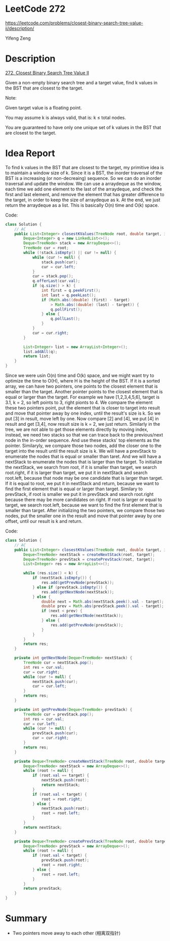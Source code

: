 # **LeetCode 272**
https://leetcode.com/problems/closest-binary-search-tree-value-ii/description/

Yifeng Zeng

# Description
[272. Closest Binary Search Tree Value II](https://leetcode.com/problems/closest-binary-search-tree-value-ii/description/)

Given a non-empty binary search tree and a target value, find k values in the BST that are closest to the target.

Note:

Given target value is a floating point.

You may assume k is always valid, that is: k ≤ total nodes.

You are guaranteed to have only one unique set of k values in the BST that are closest to the target.

# Idea Report

To find k values in the BST that are closest to the target, my primitive idea is to maintain a window size of k. Since it is a BST, the inorder traversal of the BST is a increasing (or non-decreaing) sequence. So we can do an inorder traversal and update the window. We can use a arraydeque as the window, each time we add one element to the last of the arraydeque, and check the first and last element, and remove the element that has greater difference to the target, in order to keep the size of arraydeque as k. At the end, we just return the arraydeque as a list. This is basically O(n) time and O(k) space.

Code:
```java
class Solution {
    // AC
    public List<Integer> closestKValues(TreeNode root, double target, int k) {
        Deque<Integer> q = new LinkedList<>();
        Deque<TreeNode> stack = new ArrayDeque<>();
        TreeNode cur = root;
        while (!stack.isEmpty() || cur != null) {
            while (cur != null) {
                stack.push(cur);
                cur = cur.left;
            }
            cur = stack.pop();
            q.offerLast(cur.val);
            if (q.size() > k) {
                int first = q.peekFirst();
                int last = q.peekLast();
                if (Math.abs((double) (first) - target)
                    > Math.abs((double) (last) - target)) {
                    q.pollFirst();
                } else {
                    q.pollLast();
                }
            }
            cur = cur.right;
        }

        List<Integer> list = new ArrayList<Integer>();
        list.addAll(q);
        return list;
    }
}
```

Since we were usin O(n) time and O(k) space, and we might want try to optimize the time to O(H), where H is the height of the BST. If it is a sorted array, we can have two pointers, one points to the closest element that is smaller than the target. Another pointer points to the closest element that is equal or larger than the target. For example we have [1,2,3,4,5,6], target is 3.1, k = 2, so left points to 3, right pionts to 4. We compare the element these two pointers point, put the element that is closer to target into result and move that pointer away by one index, until the result's size is k. So we put [3] in result, move left by one. Now compare [2] and [4], we put [4] in result and get [3,4], now result size is k = 2, we just return. Similarly in the tree, we are not able to get those elements directly by moving index, instead, we need two stacks so that we can trace back to the previous/next node in the in-order sequence. And use these stacks' top elements as the pointer. Similaryly, we compare those two nodes, add the closer one to the target into the result until the result size is k. We will have a prevStack to enumerate the nodes that is equal or smaller than taret. And we will have a nextStack to enumerate the nodes that is larger than the target. To initialize the nextStack, we search from root, if it is smaller than target, we search root.right, if it is larger than target, we put it in nextStack and search root.left, because that node may be one candidate that is larger than target. If it is equal to root, we put it in nextStack and return, because we want to find the first element that is equal or larger than target. Similary to prevStack, if root is smaller we put it in prevStack and search root.right because there may be more candidates on right. If root is larger or equal to target, we search root.left, because we want to find the first element that is smaller than target. After initializing the two pointers, we compare those two nodes, put the smaller one in the result and move that pointer away by one offset, until our result is k and return.

Code:
```java
class Solution {
    // AC
    public List<Integer> closestKValues(TreeNode root, double target, int k) {
        Deque<TreeNode> nextStack = createNextStack(root, target);
        Deque<TreeNode> prevStack = createPrevStack(root, target);
        List<Integer> res = new ArrayList<>();

        while (res.size() < k) {
            if (nextStack.isEmpty()) {
                res.add(getPrevNode(prevStack));
            } else if (prevStack.isEmpty()) {
                res.add(getNextNode(nextStack));
            } else {
                double next = Math.abs(nextStack.peek().val - target);
                double prev = Math.abs(prevStack.peek().val - target);
                if (next < prev) {
                    res.add(getNextNode(nextStack));
                } else {
                    res.add(getPrevNode(prevStack));
                }
            }
        }
        return res;
    }

    private int getNextNode(Deque<TreeNode> nextStack) {
        TreeNode cur = nextStack.pop();
        int res = cur.val;
        cur = cur.right;
        while (cur != null) {
            nextStack.push(cur);
            cur = cur.left;
        }
        return res;
    }

    private int getPrevNode(Deque<TreeNode> prevStack) {
        TreeNode cur = prevStack.pop();
        int res = cur.val;
        cur = cur.left;
        while (cur != null) {
            prevStack.push(cur);
            cur = cur.right;
        }
        return res;
    }

    private Deque<TreeNode> createNextStack(TreeNode root, double target) {
        Deque<TreeNode> nextStack = new ArrayDeque<>();
        while (root != null) {
            if (root.val == target) {
                nextStack.push(root);
                return nextStack;
            }
            if (root.val < target) {
                root = root.right;
            } else {
                nextStack.push(root);
                root = root.left;
            }
        }
        return nextStack;
    }

    private Deque<TreeNode> createPrevStack(TreeNode root, double target) {
        Deque<TreeNode> prevStack = new ArrayDeque<>();
        while (root != null) {
            if (root.val < target) {
                prevStack.push(root);
                root = root.right;
            } else {
                root = root.left;
            }
        }
        return prevStack;
    }
}
```

# Summary
- Two pointers move away to each other (相离双指针)
